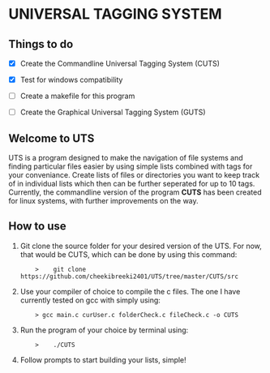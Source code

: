 <h1>UNIVERSAL TAGGING SYSTEM</h1>
<h2>Things to do</h2>

- [x] Create the Commandline Universal Tagging System (CUTS)

- [x] Test for windows compatibility

- [ ] Create a makefile for this program

- [ ] Create the Graphical Universal Tagging System (GUTS)

<h2>Welcome to UTS</h2>
UTS is a program designed to make the navigation of file systems and finding particular files easier by using simple lists combined with tags for your conveniance. Create lists of files or directories you want to keep track of in individual lists which then can be further seperated for up to 10 tags. Currently, the commandline version of the program <strong>CUTS</strong> has been created for linux systems, with further improvements on the way.
<h2>How to use</h2>
<ol>
    <li>Git clone the source folder for your desired version of the UTS. For now, that would be CUTS, which can be done by using this command:</li>

        >    git clone https://github.com/cheekibreeki2401/UTS/tree/master/CUTS/src
    
 <li>Use your compiler of choice to compile the c files. The one I have currently tested on gcc with simply using:</li>

        > gcc main.c curUser.c folderCheck.c fileCheck.c -o CUTS

  <li>Run the program of your choice by terminal using:

        >    ./CUTS
   
 </li>
    <li>Follow prompts to start building your lists, simple!</li>
</ol>
